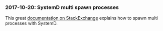 ### 2017-10-20: SystemD multi spawn processes

This great [documentation on StackExchange](https://unix.stackexchange.com/questions/288236/have-systemd-spawn-n-processes#288310) explains how to spawn multi processes with SystemD.
